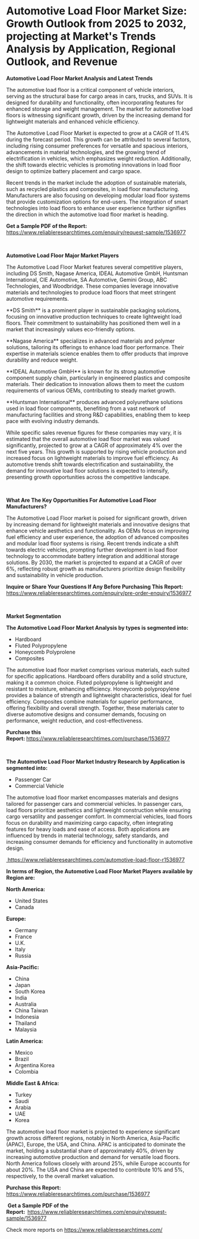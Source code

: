 <p><h1>Automotive Load Floor Market Size: Growth Outlook from 2025 to 2032, projecting at Market's Trends Analysis by Application, Regional Outlook, and Revenue</h1></p><p><strong>Automotive Load Floor Market Analysis and Latest Trends</strong></p>
<p><p>The automotive load floor is a critical component of vehicle interiors, serving as the structural base for cargo areas in cars, trucks, and SUVs. It is designed for durability and functionality, often incorporating features for enhanced storage and weight management. The market for automotive load floors is witnessing significant growth, driven by the increasing demand for lightweight materials and enhanced vehicle efficiency.</p><p>The Automotive Load Floor Market is expected to grow at a CAGR of 11.4% during the forecast period. This growth can be attributed to several factors, including rising consumer preferences for versatile and spacious interiors, advancements in material technologies, and the growing trend of electrification in vehicles, which emphasizes weight reduction. Additionally, the shift towards electric vehicles is promoting innovations in load floor design to optimize battery placement and cargo space.</p><p>Recent trends in the market include the adoption of sustainable materials, such as recycled plastics and composites, in load floor manufacturing. Manufacturers are also focusing on developing modular load floor systems that provide customization options for end-users. The integration of smart technologies into load floors to enhance user experience further signifies the direction in which the automotive load floor market is heading.</p></p>
<p><strong>Get a Sample PDF of the Report:&nbsp;</strong> <a href="https://www.reliableresearchtimes.com/enquiry/request-sample/1536977?utm_campaign=3187&utm_medium=2&utm_source=Github&utm_content=ia&utm_term=30032025&utm_id=automotive-load-floor">https://www.reliableresearchtimes.com/enquiry/request-sample/1536977</a></p>
<p>&nbsp;</p>
<p><strong>Automotive Load Floor Major Market Players</strong></p>
<p><p>The Automotive Load Floor Market features several competitive players, including DS Smith, Nagase America, IDEAL Automotive GmbH, Huntsman International, CIE Automotive, SA Automotive, Gemini Group, ABC Technologies, and Woodbridge. These companies leverage innovative materials and technologies to produce load floors that meet stringent automotive requirements.</p><p>**DS Smith** is a prominent player in sustainable packaging solutions, focusing on innovative production techniques to create lightweight load floors. Their commitment to sustainability has positioned them well in a market that increasingly values eco-friendly options. </p><p>**Nagase America** specializes in advanced materials and polymer solutions, tailoring its offerings to enhance load floor performance. Their expertise in materials science enables them to offer products that improve durability and reduce weight. </p><p>**IDEAL Automotive GmbH** is known for its strong automotive component supply chain, particularly in engineered plastics and composite materials. Their dedication to innovation allows them to meet the custom requirements of various OEMs, contributing to steady market growth. </p><p>**Huntsman International** produces advanced polyurethane solutions used in load floor components, benefiting from a vast network of manufacturing facilities and strong R&D capabilities, enabling them to keep pace with evolving industry demands. </p><p>While specific sales revenue figures for these companies may vary, it is estimated that the overall automotive load floor market was valued significantly, projected to grow at a CAGR of approximately 4% over the next five years. This growth is supported by rising vehicle production and increased focus on lightweight materials to improve fuel efficiency. As automotive trends shift towards electrification and sustainability, the demand for innovative load floor solutions is expected to intensify, presenting growth opportunities across the competitive landscape.</p></p>
<p>&nbsp;</p>
<p><strong>What Are The Key Opportunities For Automotive Load Floor Manufacturers?</strong></p>
<p><p>The Automotive Load Floor market is poised for significant growth, driven by increasing demand for lightweight materials and innovative designs that enhance vehicle aesthetics and functionality. As OEMs focus on improving fuel efficiency and user experience, the adoption of advanced composites and modular load floor systems is rising. Recent trends indicate a shift towards electric vehicles, prompting further development in load floor technology to accommodate battery integration and additional storage solutions. By 2030, the market is projected to expand at a CAGR of over 6%, reflecting robust growth as manufacturers prioritize design flexibility and sustainability in vehicle production.</p></p>
<p><strong>Inquire or Share Your Questions If Any Before Purchasing This Report:</strong> <a href="https://www.reliableresearchtimes.com/enquiry/pre-order-enquiry/1536977?utm_campaign=3187&utm_medium=2&utm_source=Github&utm_content=ia&utm_term=30032025&utm_id=automotive-load-floor">https://www.reliableresearchtimes.com/enquiry/pre-order-enquiry/1536977</a></p>
<p>&nbsp;</p>
<p><strong>Market Segmentation</strong></p>
<p><strong>The Automotive Load Floor Market Analysis by types is segmented into:</strong></p>
<p><ul><li>Hardboard</li><li>Fluted Polypropylene</li><li>Honeycomb Polyprolene</li><li>Composites</li></ul></p>
<p><p>The automotive load floor market comprises various materials, each suited for specific applications. Hardboard offers durability and a solid structure, making it a common choice. Fluted polypropylene is lightweight and resistant to moisture, enhancing efficiency. Honeycomb polypropylene provides a balance of strength and lightweight characteristics, ideal for fuel efficiency. Composites combine materials for superior performance, offering flexibility and overall strength. Together, these materials cater to diverse automotive designs and consumer demands, focusing on performance, weight reduction, and cost-effectiveness.</p></p>
<p><strong>Purchase this Report:&nbsp;</strong><a href="https://www.reliableresearchtimes.com/purchase/1536977?utm_campaign=3187&utm_medium=2&utm_source=Github&utm_content=ia&utm_term=30032025&utm_id=automotive-load-floor">https://www.reliableresearchtimes.com/purchase/1536977</a></p>
<p>&nbsp;</p>
<p><strong>The Automotive Load Floor Market Industry Research by Application is segmented into:</strong></p>
<p><ul><li>Passenger Car</li><li>Commercial Vehicle</li></ul></p>
<p><p>The automotive load floor market encompasses materials and designs tailored for passenger cars and commercial vehicles. In passenger cars, load floors prioritize aesthetics and lightweight construction while ensuring cargo versatility and passenger comfort. In commercial vehicles, load floors focus on durability and maximizing cargo capacity, often integrating features for heavy loads and ease of access. Both applications are influenced by trends in material technology, safety standards, and increasing consumer demands for efficiency and functionality in automotive design.</p></p>
<p><a href="https://www.reliableresearchtimes.com/automotive-load-floor-r1536977?utm_campaign=3187&utm_medium=2&utm_source=Github&utm_content=ia&utm_term=30032025&utm_id=automotive-load-floor">&nbsp;https://www.reliableresearchtimes.com/automotive-load-floor-r1536977</a></p>
<p><strong>In terms of Region, the Automotive Load Floor Market Players available by Region are:</strong></p>
<p>
    <p> <strong> North America: </strong>
        <ul>
            <li>United States</li>
            <li>Canada</li>
        </ul>
        </p> 
    <p> <strong> Europe: </strong>
        <ul>
            <li>Germany</li>
            <li>France</li>
            <li>U.K.</li>
            <li>Italy</li>
            <li>Russia</li>
        </ul>
        </p> 
    <p> <strong> Asia-Pacific: </strong>
        <ul>
            <li>China</li>
            <li>Japan</li>
            <li>South Korea</li>
            <li>India</li>
            <li>Australia</li>
            <li>China Taiwan</li>
            <li>Indonesia</li>
            <li>Thailand</li>
            <li>Malaysia</li>
        </ul>
        </p> 
    <p> <strong> Latin America: </strong>
        <ul>
            <li>Mexico</li>
            <li>Brazil</li>
            <li>Argentina Korea</li>
            <li>Colombia</li>
        </ul>
        </p> 
    <p> <strong> Middle East & Africa: </strong>
        <ul>
            <li>Turkey</li>
            <li>Saudi</li>
            <li>Arabia</li>
            <li>UAE</li>
            <li>Korea</li>
        </ul>
    </p>
    </p>
<p><p>The automotive load floor market is projected to experience significant growth across different regions, notably in North America, Asia-Pacific (APAC), Europe, the USA, and China. APAC is anticipated to dominate the market, holding a substantial share of approximately 40%, driven by increasing automotive production and demand for versatile load floors. North America follows closely with around 25%, while Europe accounts for about 20%. The USA and China are expected to contribute 10% and 5%, respectively, to the overall market valuation.</p></p>
<p><strong>Purchase this Report: </strong><a href="https://www.reliableresearchtimes.com/purchase/1536977?utm_campaign=3187&utm_medium=2&utm_source=Github&utm_content=ia&utm_term=30032025&utm_id=automotive-load-floor">https://www.reliableresearchtimes.com/purchase/1536977</a></p>
<p>&nbsp;<strong>Get a Sample PDF of the Report:&nbsp;&nbsp;</strong><a href="https://www.reliableresearchtimes.com/enquiry/request-sample/1536977?utm_campaign=3187&utm_medium=2&utm_source=Github&utm_content=ia&utm_term=30032025&utm_id=automotive-load-floor">https://www.reliableresearchtimes.com/enquiry/request-sample/1536977</a></p>
<p><strong></strong></p>
<p>Check more reports on <a href="https://www.reliableresearchtimes.com/?utm_campaign=3187&utm_medium=2&utm_source=Github&utm_content=ia&utm_term=30032025&utm_id=automotive-load-floor">https://www.reliableresearchtimes.com/</a></p>